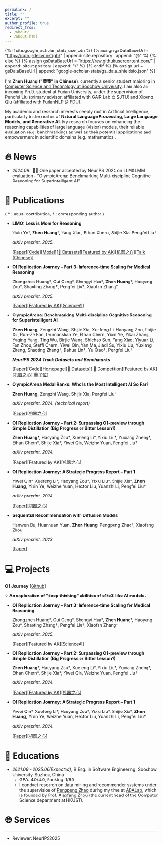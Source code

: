 ```yaml
---
permalink: /
title: ""
excerpt: ""
author_profile: true
redirect_from: 
  - /about/
  - /about.html
---
```


{% if site.google_scholar_stats_use_cdn %}
{% assign gsDataBaseUrl = "https://cdn.jsdelivr.net/gh/" | append: site.repository | append: "@" %}
{% else %}
{% assign gsDataBaseUrl = "https://raw.githubusercontent.com/" | append: site.repository | append: "/" %}
{% endif %}
{% assign url = gsDataBaseUrl | append: "google-scholar-stats/gs_data_shieldsio.json" %}

<span class='anchor' id='about-me'></span>

I'm **Zhen Huang ("黄臻" in Chinese)**, currently a senior student majoring in [Computer Science and Technology at Soochow University](https://scst.suda.edu.cn/). I am also an incoming Ph.D. student at Fudan University, under the supervision of [Pengfei Liu](http://pfliu.com/) (primary advisor, affiliated with [GAIR Lab](https://plms.ai/) @ SJTU) and [Xipeng Qiu](https://xpqiu.github.io/) (affiliated with [FudanNLP](https://nlp.fudan.edu.cn/) @ FDU).

My academic and research interests deeply root in Artificial Intelligence, particularly in the realms of **Natural Language Processing, Large Language Models, and Generative AI**. My research focuses on enhancing the reasoning capabilities of large language (vision) models, their reliable evaluation (e.g. benchmarking) as well as their potential applications and empowerment in scientific domains (e.g. mathematics).

# 🔥 News

- *2024.09*: &nbsp;🎉🎉 One paper accepted by NeurIPS 2024 on LLM&LMM evaluation - "OlympicArena: Benchmarking Multi-discipline Cognitive Reasoning for Superintelligent AI".

# 📝 Publications 

( * : equal contribution,   † :  corresponding author )

- **LIMO: Less is More for Reasoning**
  
  Yixin Ye*, **Zhen Huang***, Yang Xiao, Ethan Chern, Shijie Xia, Pengfei Liu†
  
  *arXiv preprint. 2025.*
  
  [[Paper](https://arxiv.org/pdf/2502.03387)][[Code](https://github.com/GAIR-NLP/LIMO)][[Model](https://huggingface.co/GAIR/LIMO)][[🤗 Datasets](https://huggingface.co/datasets/GAIR/LIMO)][[Featured by AK](https://x.com/_akhaliq/status/1887372529112686810)][[机器之心](https://mp.weixin.qq.com/s/c62TWyepruRYf_1xHFKw4g)][[Talk (Chinese)](https://www.bilibili.com/video/BV1y3PeeMEmq/?share_source=copy_web&vd_source=18acb84f1f430e0cde1dfee88e7b1879)]

- **O1 Replication Journey – Part 3: Inference-time Scaling for Medical Reasoning**
  
  Zhongzhen Huang*, Gui Geng*, Shengyi Hua*, **Zhen Huang***, Haoyang Zou*, Shaoting Zhang†, Pengfei Liu†, Xiaofan Zhang†
  
  *arXiv preprint. 2025.*
  
  [[Paper](https://arxiv.org/pdf/2501.06458)][[Featured by AK](https://x.com/_akhaliq/status/1879021571870007669)][[ScienceAI](https://mp.weixin.qq.com/s/-e3V9TwToGK71530icTeQg)]

- **OlympicArena: Benchmarking Multi-discipline Cognitive Reasoning for Superintelligent AI**
  
  **Zhen Huang**, Zengzhi Wang, Shijie Xia, Xuefeng Li, Haoyang Zou, Ruijie Xu, Run-Ze Fan, Lyumanshan Ye, Ethan Chern, Yixin Ye, Yikai Zhang, Yuqing Yang, Ting Wu, Binjie Wang, Shichao Sun, Yang Xiao, Yiyuan Li, Fan Zhou, Steffi Chern, Yiwei Qin, Yan Ma, Jiadi Su, Yixiu Liu, Yuxiang Zheng, Shaoting Zhang†, Dahua Lin†, Yu Qiao†, Pengfei Liu†
  
  ***NeurIPS 2024 Track Datasets and Benchmarks***
  
  [[Paper](https://arxiv.org/pdf/2406.12753)][[Code](https://github.com/GAIR-NLP/OlympicArena)][[Homepage](https://gair-nlp.github.io/OlympicArena/)][[🤗 Datasets](https://huggingface.co/datasets/GAIR/OlympicArena)][ [🤗 Competition](https://huggingface.co/spaces/GAIR/OlympicArenaSubmission)][[Featured by AK](https://x.com/_akhaliq/status/1803265217826107588)][[机器之心](https://mp.weixin.qq.com/s/M16i34Vejq9DruMvfYsOtA)][[量子位](https://mp.weixin.qq.com/s/bhm84ToAsFc1GrjWbqJMYg)]

- **OlympicArena Medal Ranks: Who Is the Most Intelligent AI So Far?**
  
  **Zhen Huang**, Zengzhi Wang, Shijie Xia, Pengfei Liu†
  
  *arXiv preprint. 2024.  (technical report)*
  
  [[Paper](https://arxiv.org/pdf/2406.16772)][[机器之心](https://mp.weixin.qq.com/s/YdGPDE5Jgp3vnWCxrwMsgA)]

- **O1 Replication Journey – Part 2: Surpassing O1-preview through Simple Distillation (Big Progress or Bitter Lesson?)**
  
  **Zhen Huang***, Haoyang Zou*, Xuefeng Li*, Yixiu Liu*, Yuxiang Zheng*, Ethan Chern*, Shijie Xia*, Yiwei Qin, Weizhe Yuan, Pengfei Liu†
  
  *arXiv preprint. 2024.*
  
  [[Paper](https://arxiv.org/pdf/2411.16489)][[Featured by AK](https://x.com/_akhaliq/status/1861276718771601739)][[机器之心](https://mp.weixin.qq.com/s/bJc_hSrXsUgrzAfSxAoYoA)]

- **O1 Replication Journey: A Strategic Progress Report – Part 1**
  
  Yiwei Qin*, Xuefeng Li*, Haoyang Zou*, Yixiu Liu*, Shijie Xia*, **Zhen Huang**, Yixin Ye, Weizhe Yuan, Hector Liu, Yuanzhi Li, Pengfei Liu†
  
  *arXiv preprint. 2024.*
  
  [[Paper](https://arxiv.org/pdf/2410.18982)][[机器之心](https://mp.weixin.qq.com/s/ZO_Rv98OakPuBaZl9Tw5VA)]

- **Sequential Recommendation with Diffusion Models**
  
  Hanwen Du, Huanhuan Yuan, **Zhen Huang**, Pengpeng Zhao†, Xiaofang Zhou
  
  *arXiv preprint. 2023.* 
  
  [[Paper](https://arxiv.org/pdf/2304.04541.pdf)]


# 💻 Projects

**O1 Journey**  [[Github](https://github.com/GAIR-NLP/O1-Journey)]

💡 **An exploration of "deep thinking" abilities of o1/o3-like AI models.**

- **O1 Replication Journey – Part 3: Inference-time Scaling for Medical Reasoning**
  
  Zhongzhen Huang*, Gui Geng*, Shengyi Hua*, **Zhen Huang***, Haoyang Zou*, Shaoting Zhang†, Pengfei Liu†, Xiaofan Zhang†
  
  *arXiv preprint. 2025.*
  
  [[Paper](https://arxiv.org/pdf/2501.06458)][[Featured by AK](https://x.com/_akhaliq/status/1879021571870007669)][[ScienceAI](https://mp.weixin.qq.com/s/-e3V9TwToGK71530icTeQg)]

- **O1 Replication Journey – Part 2: Surpassing O1-preview through Simple Distillation (Big Progress or Bitter Lesson?)**
  
  **Zhen Huang***, Haoyang Zou*, Xuefeng Li*, Yixiu Liu*, Yuxiang Zheng*, Ethan Chern*, Shijie Xia*, Yiwei Qin, Weizhe Yuan, Pengfei Liu†
  
  *arXiv preprint. 2024.*
  
  [[Paper](https://arxiv.org/pdf/2411.16489)][[Featured by AK](https://x.com/_akhaliq/status/1861276718771601739)][[机器之心](https://mp.weixin.qq.com/s/bJc_hSrXsUgrzAfSxAoYoA)]

- **O1 Replication Journey: A Strategic Progress Report – Part 1**
  
  Yiwei Qin*, Xuefeng Li*, Haoyang Zou*, Yixiu Liu*, Shijie Xia*, **Zhen Huang**, Yixin Ye, Weizhe Yuan, Hector Liu, Yuanzhi Li, Pengfei Liu†
  
  *arXiv preprint. 2024.*
  
  [[Paper](https://arxiv.org/pdf/2410.18982)][[机器之心](https://mp.weixin.qq.com/s/ZO_Rv98OakPuBaZl9Tw5VA)]


# 📖 Educations
- *2021.09 - 2025.06(Expected)*, B.Eng. in Software Engineering, Soochow University, Suzhou, China
  - GPA: 4.0/4.0, Ranking: 1/95
  - I conduct research on data mining and recommender systems under the supervision of [Pengpeng Zhao](https://web.suda.edu.cn/ppzhao/) during my time at [ADALab](https://ada.suda.edu.cn/), which is founded by Prof. [Xiaofang Zhou](https://seng.hkust.edu.hk/about/people/faculty/xiaofang-zhou) (the current head of the Computer Science department at HKUST).

# 🌐 Services

---

- Reviewer: NeurIPS2025
